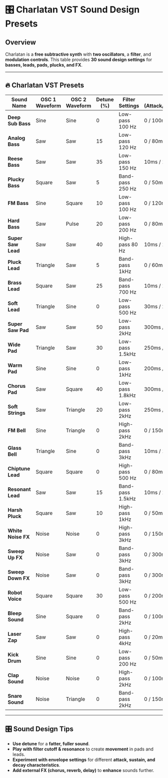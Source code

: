 # 🎛️ Charlatan VST Sound Design Presets

## Overview
Charlatan is a **free subtractive synth** with **two oscillators**, a **filter**, and **modulation controls**. This table provides **30 sound design settings** for **basses, leads, pads, plucks, and FX**.

---

## 🔥 Charlatan VST Presets

| **Sound Name**  | **OSC 1 Waveform** | **OSC 2 Waveform** | **Detune (%)** | **Filter Settings** | **Envelope (Attack/Decay/Sustain/Release)** | **Use Case** |
|---------------|-----------------|-----------------|------------|-----------------|----------------------------------|----------|
| **Deep Sub Bass**  | Sine | Sine | 0  | Low-pass 100 Hz | 0 / 100ms / 100% / 500ms | Heavy low-end bass |
| **Analog Bass**  | Saw | Saw | 15 | Low-pass 120 Hz | 0 / 80ms / 80% / 300ms | Warm basslines |
| **Reese Bass**  | Saw | Saw | 35 | Low-pass 150 Hz | 10ms / 100ms / 80% / 200ms | DnB, dubstep bass |
| **Plucky Bass**  | Square | Saw | 5  | Band-pass 250 Hz | 0 / 50ms / 30% / 200ms | House/techno bass |
| **FM Bass**  | Sine | Square | 10 | Low-pass 100 Hz | 0 / 120ms / 50% / 400ms | Metallic, deep bass |
| **Hard Bass**  | Saw | Pulse | 20 | Low-pass 200 Hz | 0 / 80ms / 100% / 250ms | Aggressive EDM bass |
| **Super Saw Lead**  | Saw | Saw | 40 | High-pass 80 Hz | 10ms / 100ms / 100% / 300ms | Trance leads |
| **Pluck Lead**  | Triangle | Saw | 5  | Band-pass 1kHz | 0 / 60ms / 40% / 150ms | EDM, future bass plucks |
| **Brass Lead**  | Square | Saw | 25 | Band-pass 700 Hz | 10ms / 150ms / 80% / 300ms | Retro, synthwave leads |
| **Soft Lead**  | Triangle | Sine | 0  | Low-pass 500 Hz | 30ms / 200ms / 100% / 500ms | Warm, vintage leads |
| **Super Saw Pad**  | Saw | Saw | 50 | Low-pass 2kHz | 300ms / 500ms / 80% / 800ms | Lush ambient pads |
| **Wide Pad**  | Triangle | Saw | 30 | Low-pass 1.5kHz | 250ms / 400ms / 60% / 700ms | Cinematic backgrounds |
| **Warm Pad**  | Sine | Sine | 0  | Low-pass 1kHz | 200ms / 300ms / 70% / 600ms | Soft atmospheres |
| **Chorus Pad**  | Saw | Square | 40 | Low-pass 1.8kHz | 300ms / 500ms / 100% / 700ms | Trance and lush synth pads |
| **Soft Strings**  | Saw | Triangle | 20 | Low-pass 2kHz | 250ms / 500ms / 70% / 900ms | Cinematic, orchestral sounds |
| **FM Bell**  | Sine | Triangle | 0  | High-pass 2kHz | 0 / 150ms / 80% / 400ms | Bright, metallic bell tones |
| **Glass Bell**  | Triangle | Sine | 0  | Band-pass 3kHz | 10ms / 100ms / 50% / 300ms | Soft plucked bell tones |
| **Chiptune Lead**  | Square | Square | 0  | High-pass 500 Hz | 0 / 80ms / 50% / 250ms | Retro video game sounds |
| **Resonant Lead**  | Saw | Saw | 15 | Band-pass 1.5kHz | 10ms / 100ms / 100% / 250ms | Acid/electro lead sounds |
| **Harsh Pluck**  | Square | Saw | 10 | High-pass 1kHz | 0 / 50ms / 30% / 100ms | Aggressive plucks |
| **White Noise FX**  | Noise | Noise | 0  | High-pass 3kHz | 0 / 150ms / 0% / 200ms | Sound design, noise effects |
| **Sweep Up FX**  | Noise | Saw | 0  | Band-pass 3kHz | 0 / 300ms / 50% / 500ms | Transition risers |
| **Sweep Down FX**  | Noise | Saw | 0  | Band-pass 3kHz | 0 / 300ms / 50% / 500ms | Reverse sweeps |
| **Robot Voice**  | Square | Square | 30 | Low-pass 500 Hz | 0 / 200ms / 50% / 500ms | Robotic vocoder-like sounds |
| **Bleep Sound**  | Sine | Square | 0  | Band-pass 2kHz | 0 / 100ms / 50% / 250ms | Sci-fi blips and beeps |
| **Laser Zap**  | Saw | Saw | 0  | High-pass 4kHz | 0 / 20ms / 50% / 100ms | Game sound effects |
| **Kick Drum**  | Sine | Sine | 0  | Low-pass 200 Hz | 0 / 50ms / 100% / 50ms | Custom electronic kick |
| **Clap Sound**  | Noise | Noise | 0  | High-pass 2kHz | 0 / 100ms / 0% / 250ms | Snappy electronic clap |
| **Snare Sound**  | Noise | Triangle | 0  | Band-pass 2kHz | 0 / 150ms / 0% / 250ms | Custom electronic snare |

---

## 🎛️ Sound Design Tips
- **Use detune** for a **fatter, fuller sound**.
- **Play with filter cutoff & resonance** to create **movement** in pads and leads.
- **Experiment with envelope settings** for different **attack, sustain, and decay characteristics**.
- **Add external FX (chorus, reverb, delay)** to **enhance** sounds further.



